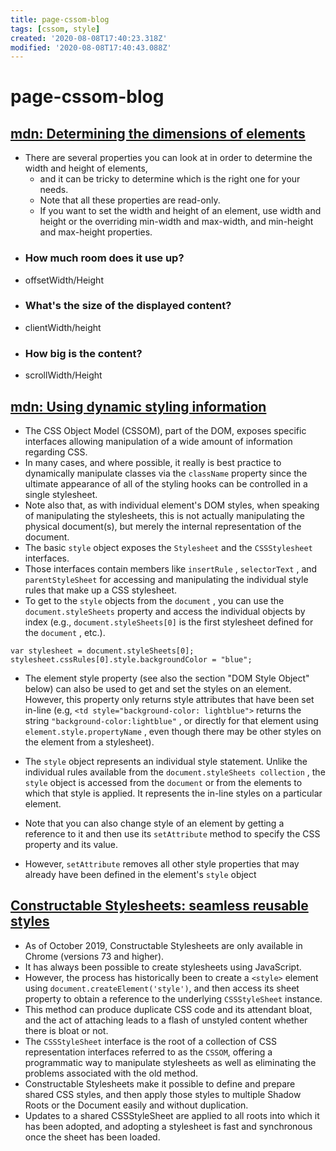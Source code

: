 ```yaml
---
title: page-cssom-blog
tags: [cssom, style]
created: '2020-08-08T17:40:23.318Z'
modified: '2020-08-08T17:40:43.088Z'
---
```


# page-cssom-blog

## [mdn: Determining the dimensions of elements](https://developer.mozilla.org/en-US/docs/Web/API/CSS_Object_Model/Determining_the_dimensions_of_elements)

- There are several properties you can look at in order to determine the width and height of elements, 
  - and it can be tricky to determine which is the right one for your needs.
  - Note that all these properties are read-only. 
  - If you want to set the width and height of an element, use width and height or the overriding min-width and max-width, and min-height and max-height properties.
- ### How much room does it use up?
- offsetWidth/Height
- ### What's the size of the displayed content?
- clientWidth/height
- ### How big is the content?
- scrollWidth/Height

## [mdn: Using dynamic styling information](https://developer.mozilla.org/en-US/docs/Web/API/CSS_Object_Model/Using_dynamic_styling_information)

- The CSS Object Model (CSSOM), part of the DOM, exposes specific interfaces allowing manipulation of a wide amount of information regarding CSS. 
- In many cases, and where possible, it really is best practice to dynamically manipulate classes via the `className` property since the ultimate appearance of all of the styling hooks can be controlled in a single stylesheet.
- Note also that, as with individual element's DOM styles, when speaking of manipulating the stylesheets, this is not actually manipulating the physical document(s), but merely the internal representation of the document.
- The basic `style` object exposes the `Stylesheet` and the `CSSStylesheet` interfaces. 
- Those interfaces contain members like `insertRule` , `selectorText` , and `parentStyleSheet` for accessing and manipulating the individual style rules that make up a CSS stylesheet.
- To get to the `style` objects from the `document` , you can use the `document.styleSheets` property and access the individual objects by index (e.g., `document.styleSheets[0]` is the first stylesheet defined for the `document` , etc.).

``` JS
var stylesheet = document.styleSheets[0];
stylesheet.cssRules[0].style.backgroundColor = "blue";
```

- The element style property (see also the section "DOM Style Object" below) can also be used to get and set the styles on an element. However, this property only returns style attributes that have been set in-line (e.g, `<td style="background-color: lightblue">` returns the string `"background-color:lightblue"` , or directly for that element using `element.style.propertyName` , even though there may be other styles on the element from a stylesheet).

- The `style` object represents an individual style statement. Unlike the individual rules available from the `document.styleSheets collection` , the `style` object is accessed from the `document` or from the elements to which that style is applied. It represents the in-line styles on a particular element.
- Note that you can also change style of an element by getting a reference to it and then use its `setAttribute` method to specify the CSS property and its value.
- However, `setAttribute` removes all other style properties that may already have been defined in the element's `style` object


## [Constructable Stylesheets: seamless reusable styles](https://developers.google.com/web/updates/2019/02/constructable-stylesheets)
- As of October 2019, Constructable Stylesheets are only available in Chrome (versions 73 and higher).
- It has always been possible to create stylesheets using JavaScript. 
- However, the process has historically been to create a `<style>` element using `document.createElement('style')`, and then access its sheet property to obtain a reference to the underlying `CSSStyleSheet` instance. 
- This method can produce duplicate CSS code and its attendant bloat, and the act of attaching leads to a flash of unstyled content whether there is bloat or not. 
- The `CSSStyleSheet` interface is the root of a collection of CSS representation interfaces referred to as the `CSSOM`, offering a programmatic way to manipulate stylesheets as well as eliminating the problems associated with the old method.
- Constructable Stylesheets make it possible to define and prepare shared CSS styles, and then apply those styles to multiple Shadow Roots or the Document easily and without duplication. 
- Updates to a shared CSSStyleSheet are applied to all roots into which it has been adopted, and adopting a stylesheet is fast and synchronous once the sheet has been loaded.
